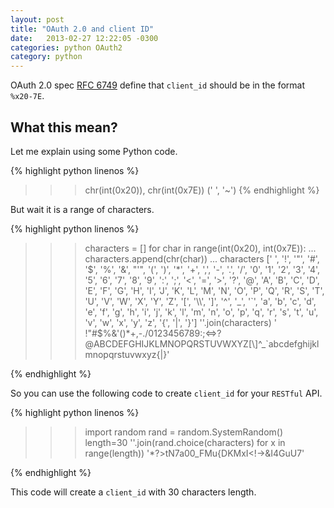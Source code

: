 ```yaml
---
layout: post
title: "OAuth 2.0 and client ID"
date:   2013-02-27 12:22:05 -0300
categories: python OAuth2
category: python
---
```


OAuth 2.0 spec [RFC 6749](http://tools.ietf.org/html/rfc6749#page-71) define
that `client_id` should be in the format `%x20-7E`.

What this mean?
---------------

Let me explain using some Python code.

{% highlight python linenos %}
>>> chr(int(0x20)), chr(int(0x7E))
(' ', '~')
{% endhighlight %}

But wait it is a range of characters.

{% highlight python linenos %}
>>> characters = []
>>> for char in range(int(0x20), int(0x7E)):
...     characters.append(chr(char))
... 
>>> characters
[' ', '!', '"', '#', '$', '%', '&', "'", '(', ')', '*', '+', ',', '-', '.', '/', '0', '1', '2', '3', '4', '5', '6', '7', '8', '9', ':', ';', '<', '=', '>', '?', '@', 'A', 'B', 'C', 'D', 'E', 'F', 'G', 'H', 'I', 'J', 'K', 'L', 'M', 'N', 'O', 'P', 'Q', 'R', 'S', 'T', 'U', 'V', 'W', 'X', 'Y', 'Z', '[', '\\', ']', '^', '_', '`', 'a', 'b', 'c', 'd', 'e', 'f', 'g', 'h', 'i', 'j', 'k', 'l', 'm', 'n', 'o', 'p', 'q', 'r', 's', 't', 'u', 'v', 'w', 'x', 'y', 'z', '{', '|', '}']
>>> ''.join(characters)
' !"#$%&\'()*+,-./0123456789:;<=>?@ABCDEFGHIJKLMNOPQRSTUVWXYZ[\\]^_`abcdefghijklmnopqrstuvwxyz{|}'
>>>
{% endhighlight %}

So you can use the following code to create `client_id` for your `RESTful` API.

{% highlight python linenos %}
>>> import random
>>> rand = random.SystemRandom()
>>> length=30
>>> ''.join(rand.choice(characters) for x in range(length))
'*?>tN7a00_FMu{DKMxI<!->&I4GuU7'
>>> 
{% endhighlight %}

This code will create a `client_id` with 30 characters length.

